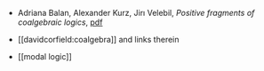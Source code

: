 * Adriana Balan, Alexander Kurz, Jirı Velebil, _Positive fragments of coalgebraic logics_,  [pdf](http://dep2.mathem.pub.ro/balan/papers/calco2013.pdf)

* [[davidcorfield:coalgebra]] and links therein
* [[modal logic]]